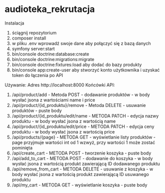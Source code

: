 # audioteka_rekrutacja

Instalacja
1. ściągnij repozytorium
2. composer install
3. w pliku .env wprowadź swoje dane aby połączyć się z bazą danych
4. symfony server:start
5. bin/console doctrine:database:create
6. bin/console doctrine:migrations:migrate
7. bin/console doctrine:fixtures:load aby dodać do bazy produkty
8. bin/console app:create-user aby stworzyć konto użytkownika i uzyskać token do łączenia po API

Używanie:
Adres http://localhost:8000
Końcówki API:
1. /api/product/add - Metoda POST - dodawanie produktów - w body wysłać jsona z wartościami name i price
2. /api/product/{id_produktu}/remove - Metoda DELETE - usuwanie produktów - puste body
3. /api/product/{id_produktu/edit/name - METODA PATCH - edycja nazwy produktu - w body wysłać jsona z wartością name
4. /api/product/{id_produktu/edit/price - METODA PATCH - edycja ceny produktu - w body wysłać jsona z wartością price
5. /api/products/{page} - METODA GET - wyświetlanie listy produktów - page przyjmuje wartości int od 1 wzwyż, przy wartości 1 może zostać pominięta
6. /api/create_cart - METODA POST - tworzenie koszyka - puste body
7. /api/add_to_cart - METODA POST - dodawanie do koszyka - w body wysłać jsona z wartością produkt zawierającą ID dodawanego produktu
8. /api/remove_from_cart - METODA DELETE - usuwanie z koszyka - w body wysłać jsona z wartością produkt zawierającą ID usuwanego produktu
9. /api/my_cart - METODA GET - wyświetlanie koszyka - puste body